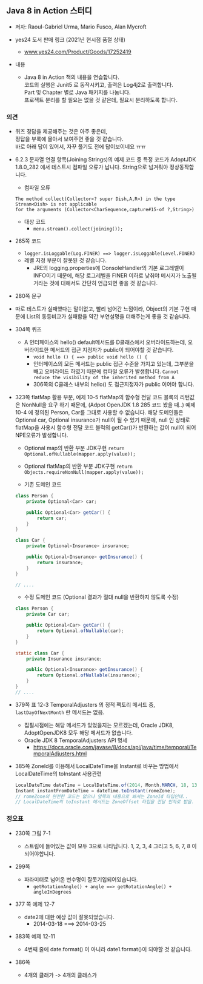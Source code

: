## Java 8 in Action 스터디
* 저자: Raoul-Gabriel Urma, Mario Fusco, Alan Mycroft
* yes24 도서 판매 링크 (2021년 현시점 품절 상태)
	* www.yes24.com/Product/Goods/17252419

* 내용
	* Java 8 in Action 책의 내용을 연습합니다.<br>
	코드의 실행은 Junit5 로 동작시키고, 출력은 Log4j2로 출력합니다.<br>
	Part 및 Chapter 별로 Java 패키지를 나눕니다.<br>
	프로젝트 분리를 할 필요는 없을 것 같은데, 필요시 분리하도록 합니다.
    
### 의견
* 퀴즈 정답을 제공해주는 것은 아주 좋은데,<br>정답을 부록에 몰아서 보여주면 좋을 것 같습니다.<br>바로 아래 답이 있어서, 자꾸 풀기도 전에 답이보이네요 ㅠㅠ

* 6.2.3 문자열 연결 항목(Joining Strings)의 예제 코드 중 특정 코드가 AdoptJDK 1.8.0_282 에서 테스트시 컴파일 오류가 납니다. String으로 넘겨줘야 정상동작합니다.
    * 컴파일 오류
	```
	The method collect(Collector<? super Dish,A,R>) in the type Stream<Dish> is not applicable 
	for the arguments (Collector<CharSequence,capture#15-of ?,String>)
	```
    * 대상 코드
    	* `menu.stream().collect(joining());`
    
* 265쪽 코드
    * `logger.isLoggable(Log.FINER) ==> logger.isLoggable(Level.FINER)`
	* 레벨 지정 부분이 잘못된 것 같습니다.
    	* JRE의 logging.properties에 ConsoleHandler의 기본 로그레벨이 INFO이기 때문에, 해당 로그레벨을 FINER 이하로 낮춰야 메시지가 노출될거라는 것에 대해서도 간단히 언급되면 좋을 것 같습니다.
    
* 280쪽 문구
    
* 따로 테스트가 실패했다는 말이없고, 빨리 넘어간 느낌이라, Object의 기본 구현 때문에 List<Point>의 동등비교가 실패함을 약간 부연설명을 더해주는게 좋을 것 같습니다.
    
* 304쪽 퀴즈
    * A 인터페이스의 hello() default메서드를 D클래스에서 오버라이드하는데, 오버라이드한 메서드의 접근 지정자가 public이 되어야할 것 같습니다.
        * `void hello () { ==> public void hello () {`
        * 인터페이스의 모든 메서드는 public 접근 수준을 가지고 있는데, 그부분을 빼고 오버라이드 하였기 때문에 컴파일 오류가 발생합니다.
            `Cannot reduce the visibility of the inherited method from A`
        * 306쪽의 C클래스 내부의 hello() 도 접근지정자가 public 이어야 합니다.

* 323쪽 flatMap 활용 부분, 예제 10-5
    flatMap의 함수형 전달 코드 블록의 리턴값은 NonNull을 요구 하기 때문에, (Adpot OpenJDK 1.8 285 코드 봤을 때..)
    예제 10-4 에 정의된 Person, Car를 그대로 사용할 수 없습니다.
    해당 도메인들은 Optional<Car> car, Optional<Insurance> insurance가 null이 될 수 있기 때문에,
    null 인 상태로 flatMap을 사용시 함수형 전달 코드 블럭의 getCar()가
    반환하는 값이 null이 되어 NPE오류가 발생합니다.

    * Optional map의 반환 부분 JDK구현
        `return Optional.ofNullable(mapper.apply(value));`
    * Optional flatMap의 반환 부분 JDK구현
        `return Objects.requireNonNull(mapper.apply(value));`

    * 기존 도메인 코드
    ```java
    class Person {
        private Optional<Car> car;

        public Optional<Car> getCar() {
            return car;
        }
    }

    class Car {
        private Optional<Insurance> insurance;

        public Optional<Insurance> getInsurance() {
            return insurance;
        }
    }

    // ....
    ```

    * 수정 도메인 코드 (Optional 결과가 절대 null을 반환하지 않도록 수정)
    ```java
    class Person {
        private Car car;

        public Optional<Car> getCar() {
            return Optional.ofNullable(car);
        }
    }

    static class Car {
        private Insurance insurance;

        public Optional<Insurance> getInsurance() {
            return Optional.ofNullable(insurance);
        }
    }
    // ....
    ```
    
* 379쪽 표 12-3  TemporalAdjusters 의 정적 팩토리 메서드 중, `lastDayOfNextMonth` 란 메서드는 없음.

    * 집필시점에는 해당 메서드가 있었을지는 모르겠는데, Oracle JDK8, AdoptOpenJDK8 모두 해당 메서드가 없습니다.
    * Oracle JDK 8 TemporalAdjusters API 명세
        * https://docs.oracle.com/javase/8/docs/api/java/time/temporal/TemporalAdjusters.html

* 385쪽 ZoneId를 이용해서 LocalDateTime을 Instant로 바꾸는 방법에서 LocalDateTime의 toInstant 사용관련

  ```java
  LocalDateTime dateTime = LocalDateTime.of(2014, Month.MARCH, 18, 13, 45);
  Instant instantFromDateTime = dateTime.toInstant(romeZone);
  // romeZone의 완전한 코드는 없으나 앞쪽의 내용으로 봐서는 ZoneId 타입인데..
  // LocalDateTime의 toInstant 메서드는 ZoneOffset 타입을 전달 인자로 받음.
  ```

  

### 정오표
* 230쪽 그림 7-1
    * 스트림에 들어있는 값이 모두 3으로 나타납니다. 1, 2, 3, 4 그리고 5, 6, 7, 8 이 되어야합니다.
* 299쪽 
    * 파라미터로 넘어온 변수명이 잘못기입되어있습니다.
        * `getRotationAngle() + angle ==> getRotationAngle() + angleInDegrees`
* 377 쪽 예제 12-7
    * date2에 대한 예상 값이 잘못되었습니다.
        * 2014-03-18 ===>  2014-03-25

* 383쪽 예제 12-11
  * 4번째 줄에 date.format() 이 아니라 date1.format()이 되야할 것 같습니다.

* 386쪽
  * 4개의 클래가 -> 4개의 클래스가